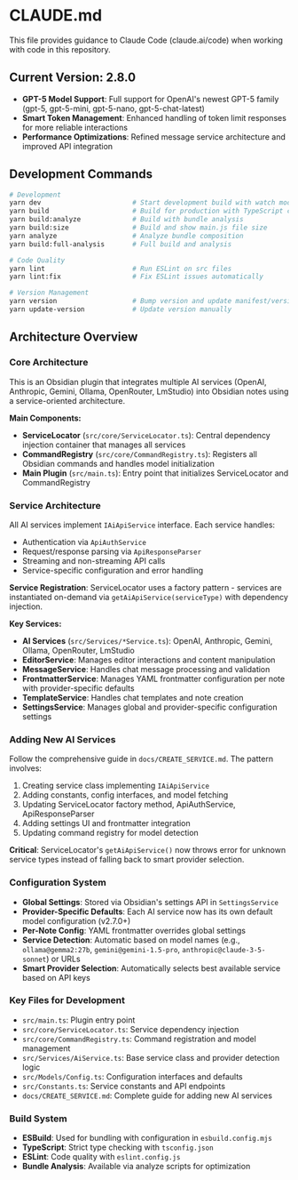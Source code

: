 # CLAUDE.md

This file provides guidance to Claude Code (claude.ai/code) when working with code in this repository.

## Current Version: 2.8.0
- **GPT-5 Model Support**: Full support for OpenAI's newest GPT-5 family (gpt-5, gpt-5-mini, gpt-5-nano, gpt-5-chat-latest)
- **Smart Token Management**: Enhanced handling of token limit responses for more reliable interactions
- **Performance Optimizations**: Refined message service architecture and improved API integration

## Development Commands

```bash
# Development
yarn dev                       # Start development build with watch mode
yarn build                     # Build for production with TypeScript checks
yarn build:analyze             # Build with bundle analysis
yarn build:size                # Build and show main.js file size
yarn analyze                   # Analyze bundle composition
yarn build:full-analysis       # Full build and analysis

# Code Quality
yarn lint                      # Run ESLint on src files
yarn lint:fix                  # Fix ESLint issues automatically

# Version Management
yarn version                   # Bump version and update manifest/versions.json
yarn update-version            # Update version manually
```

## Architecture Overview

### Core Architecture
This is an Obsidian plugin that integrates multiple AI services (OpenAI, Anthropic, Gemini, Ollama, OpenRouter, LmStudio) into Obsidian notes using a service-oriented architecture.

**Main Components:**
- **ServiceLocator** (`src/core/ServiceLocator.ts`): Central dependency injection container that manages all services
- **CommandRegistry** (`src/core/CommandRegistry.ts`): Registers all Obsidian commands and handles model initialization
- **Main Plugin** (`src/main.ts`): Entry point that initializes ServiceLocator and CommandRegistry

### Service Architecture
All AI services implement `IAiApiService` interface. Each service handles:
- Authentication via `ApiAuthService`
- Request/response parsing via `ApiResponseParser` 
- Streaming and non-streaming API calls
- Service-specific configuration and error handling

**Service Registration**: ServiceLocator uses a factory pattern - services are instantiated on-demand via `getAiApiService(serviceType)` with dependency injection.

**Key Services:**
- **AI Services** (`src/Services/*Service.ts`): OpenAI, Anthropic, Gemini, Ollama, OpenRouter, LmStudio
- **EditorService**: Manages editor interactions and content manipulation
- **MessageService**: Handles chat message processing and validation
- **FrontmatterService**: Manages YAML frontmatter configuration per note with provider-specific defaults
- **TemplateService**: Handles chat templates and note creation
- **SettingsService**: Manages global and provider-specific configuration settings

### Adding New AI Services
Follow the comprehensive guide in `docs/CREATE_SERVICE.md`. The pattern involves:
1. Creating service class implementing `IAiApiService`
2. Adding constants, config interfaces, and model fetching
3. Updating ServiceLocator factory method, ApiAuthService, ApiResponseParser
4. Adding settings UI and frontmatter integration
5. Updating command registry for model detection

**Critical**: ServiceLocator's `getAiApiService()` now throws error for unknown service types instead of falling back to smart provider selection.

### Configuration System
- **Global Settings**: Stored via Obsidian's settings API in `SettingsService`
- **Provider-Specific Defaults**: Each AI service now has its own default model configuration (v2.7.0+)
- **Per-Note Config**: YAML frontmatter overrides global settings
- **Service Detection**: Automatic based on model names (e.g., `ollama@gemma2:27b`, `gemini@gemini-1.5-pro`, `anthropic@claude-3-5-sonnet`) or URLs
- **Smart Provider Selection**: Automatically selects best available service based on API keys

### Key Files for Development
- `src/main.ts`: Plugin entry point
- `src/core/ServiceLocator.ts`: Service dependency injection
- `src/core/CommandRegistry.ts`: Command registration and model management
- `src/Services/AiService.ts`: Base service class and provider detection logic
- `src/Models/Config.ts`: Configuration interfaces and defaults
- `src/Constants.ts`: Service constants and API endpoints
- `docs/CREATE_SERVICE.md`: Complete guide for adding new AI services

### Build System
- **ESBuild**: Used for bundling with configuration in `esbuild.config.mjs`
- **TypeScript**: Strict type checking with `tsconfig.json`
- **ESLint**: Code quality with `eslint.config.js`
- **Bundle Analysis**: Available via analyze scripts for optimization